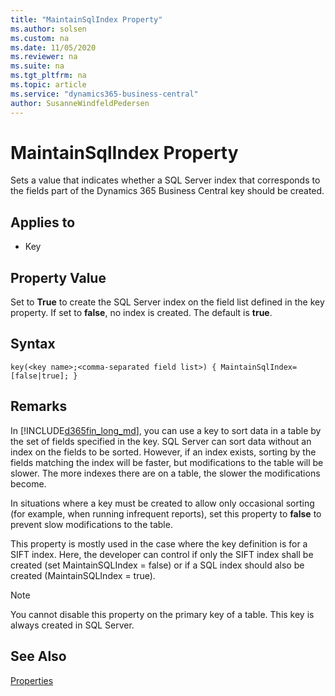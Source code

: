 ```yaml
---
title: "MaintainSqlIndex Property"
ms.author: solsen
ms.custom: na
ms.date: 11/05/2020
ms.reviewer: na
ms.suite: na
ms.tgt_pltfrm: na
ms.topic: article
ms.service: "dynamics365-business-central"
author: SusanneWindfeldPedersen
---
```

[//]: # (START>DO_NOT_EDIT)
[//]: # (IMPORTANT:Do not edit any of the content between here and the END>DO_NOT_EDIT.)
[//]: # (Any modifications should be made in the .xml files in the ModernDev repo.)
# MaintainSqlIndex Property
Sets a value that indicates whether a SQL Server index that corresponds to the fields part of the Dynamics 365 Business Central key should be created.

## Applies to
-   Key

[//]: # (IMPORTANT: END>DO_NOT_EDIT)

## Property Value  

Set to **True** to create the SQL Server index on the field list defined in the key property. If set to **false**, no index is created. The default is **true**.  

## Syntax

```AL
key(<key name>;<comma-separated field list>) { MaintainSqlIndex=[false|true]; }
```

## Remarks

In [!INCLUDE[d365fin_long_md](../includes/d365fin_long_md.md)], you can use a key to sort data in a table by the set of fields specified in the key. SQL Server can sort data without an index on the fields to be sorted. However, if an index exists, sorting by the fields matching the index will be faster, but modifications to the table will be slower. The more indexes there are on a table, the slower the modifications become.  
  
In situations where a key must be created to allow only occasional sorting (for example, when running infrequent reports), set this property to **false** to prevent slow modifications to the table.  

This property is mostly used in the case where the key definition is for a SIFT index. Here, the developer can control if only the SIFT index shall be created (set MaintainSQLIndex = false) or if a SQL index should also be created (MaintainSQLIndex = true).

> [!NOTE]  
> You cannot disable this property on the primary key of a table. This key is always created in SQL Server.  
  
## See Also

[Properties](devenv-properties.md)